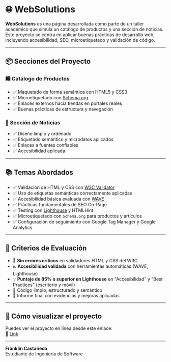 # 🌐 WebSolutions

**WebSolutions** es una página desarrollada como parte de un taller académico que simula un catálogo de productos y una sección de noticias. Este proyecto se centra en aplicar buenas prácticas de desarrollo web, incluyendo accesibilidad, SEO, microetiquetado y validación de código.

---

## 📦 Secciones del Proyecto

### 🛍️ Catálogo de Productos
- ✅ Maquetado de forma semántica con HTML5 y CSS3
- ✅ Microetiquetado con [Schema.org](https://schema.org/)
- ✅ Enlaces externos hacia tiendas en portales reales
- ✅ Buenas prácticas de estructura y navegación

### 📰 Sección de Noticias
- ✅ Diseño limpio y ordenado
- ✅ Etiquetado semántico y microdatos aplicados
- ✅ Enlaces a fuentes confiables
- ✅ Accesibilidad aplicada

---

## 📚 Temas Abordados

- ✅ Validación de HTML y CSS con [W3C Validator](https://validator.w3.org/)
- ✅ Uso de etiquetas semánticas correctamente aplicadas
- ✅ Accesibilidad básica evaluada con [WAVE](https://wave.webaim.org/)
- ✅ Prácticas fundamentales de SEO On-Page
- ✅ Testing con [Lighthouse](https://developer.chrome.com/docs/lighthouse/overview) y HTMLHint
- ✅ Microetiquetado con `Schema.org` para productos y artículos
- ✅ Configuración de seguimiento con Google Tag Manager y Google Analytics

---

## 📏 Criterios de Evaluación

- 🧪 **Sin errores críticos** en validadores HTML y CSS del W3C
- ♿ **Accesibilidad validada** con herramientas automáticas (WAVE, Lighthouse)
- 💡 **Puntaje de 85% o superior en Lighthouse** en "Accesibilidad" y "Best Practices" (escritorio y móvil)
- 🧹 Código limpio, estructurado y semántico
- 📄 Informe final con evidencias y mejoras aplicadas

---

## 🚀 Cómo visualizar el proyecto

Puedes ver el proyecto en línea desde este enlace:  
🔗  [Link]([https://www.linkedin.com/](https://ing-web-proyect.vercel.app/)) 

---

**Franklin Castañeda**  
Estudiante de Ingeniería de Software  
